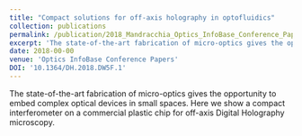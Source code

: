 ```yaml
---
title: "Compact solutions for off-axis holography in optofluidics"
collection: publications
permalink: /publication/2018_Mandracchia_Optics_InfoBase_Conference_Papers
excerpt: 'The state-of-the-art fabrication of micro-optics gives the opportunity to embed complex optical devices in small spaces. Here we show a compact interferometer on a commercial plastic chip for off-axis Digital Holography microscopy.'
date: 2018-00-00
venue: 'Optics InfoBase Conference Papers'
DOI: '10.1364/DH.2018.DW5F.1'
---
```

The state-of-the-art fabrication of micro-optics gives the opportunity to embed complex optical devices in small spaces. Here we show a compact interferometer on a commercial plastic chip for off-axis Digital Holography microscopy.
